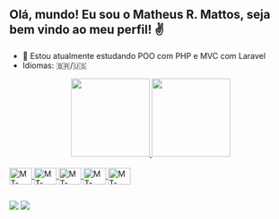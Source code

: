 ## Olá, mundo! Eu sou o Matheus R. Mattos, seja bem vindo ao meu perfil! ✌️


- 🌱 Estou atualmente estudando POO com PHP e MVC com Laravel
- Idiomas: 🇧🇷/🇺🇸


<div align="center">
  <a href="https://github.com/R0CHAM">
  <img height="140em" src="https://github-readme-stats.vercel.app/api?username=R0CHAM&show_icons=true&theme=dracula&include_all_commits=true&count_private=true"/>
  <img height="140em" src="https://github-readme-stats.vercel.app/api/top-langs/?username=R0CHAM&layout=compact&langs_count=7&theme=dracula"/>
</div>

<div style="display: inline_block"><br>
  <img align="center" alt="MT-Python" height="30" width="40" src="https://cdn.jsdelivr.net/gh/devicons/devicon/icons/python/python-original-wordmark.svg">
  <img align="center" alt="MT-HTML" height="30" width="40" src="https://cdn.jsdelivr.net/gh/devicons/devicon/icons/html5/html5-plain-wordmark.svg">
  <img align="center" alt="MT-CSS" height="30" width="40" src="https://cdn.jsdelivr.net/gh/devicons/devicon/icons/css3/css3-plain-wordmark.svg">
  <img align="center" alt="MT-PHP" height="30" width="40" src="https://cdn.jsdelivr.net/gh/devicons/devicon/icons/php/php-plain.svg">
  <img align="center" alt="MT-Postgre" height="30" width="40" src="https://cdn.jsdelivr.net/gh/devicons/devicon/icons/postgresql/postgresql-original-wordmark.svg">
 </div>
  
  ##
  
<div> 
  <a href = "mailto:matheusrm@id.uff.br"><img src="https://img.shields.io/badge/-Gmail-%23333?style=for-the-badge&logo=gmail&logoColor=white" target="_blank"></a>
  <a href="https://www.linkedin.com/in/matheus-rocha-mattos/" target="_blank"><img src="https://img.shields.io/badge/-LinkedIn-%230077B5?style=for-the-badge&logo=linkedin&logoColor=white" target="_blank"></a> 
</div>
